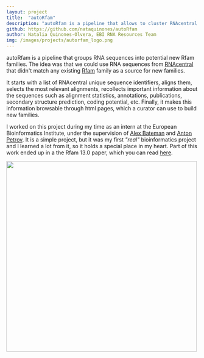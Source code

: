 ```yaml
---
layout: project
title:  "autoRfam"
description: "autoRfam is a pipeline that allows to cluster RNAcentral sequences into potential new Rfam families."
github: https://github.com/nataquinones/autoRfam
author: Natalia Quinones-Olvera, EBI RNA Resources Team
img: /images/projects/autorfam_logo.png
---
```


autoRfam is a pipeline that groups RNA sequences into potential new Rfam families. The idea was that we could use RNA sequences from [RNAcentral](https://rnacentral.org/) that didn't match any existing [Rfam](https://rfam.xfam.org/) family as a source for new families.

It starts with a list of RNAcentral unique sequence identifiers, aligns them, selects the most relevant alignments, recollects important information about the sequences such as alignment statistics, annotations, publications, secondary structure prediction, coding potential, etc. Finally, it makes this information browsable through html pages, which a curator can use to build new families.

I worked on this project during my time as an intern at the European Bioinformatics Institute, under the supervision of [Alex Bateman](https://www.ebi.ac.uk/about/people/alex-bateman) and [Anton Petrov](https://www.ebi.ac.uk/about/people/anton-petrov). It is a simple project, but it was my first *"real"* bioinformatics project and I learned a lot from it, so it holds a special place in my heart. Part of this work ended up in a the Rfam 13.0 paper, which you can read [here](https://academic.oup.com/nar/article/46/D1/D335/4588106).


<div class="post-image">
    <img src="{{ site.url }}/images/projects/autorfam_pipeline.png" width="500"/>
</div>